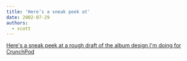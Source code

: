 ```yaml
---
title: 'Here’s a sneak peek at'
date: 2002-07-29
authors:
  - scott
---
```


[Here's a sneak peek at a rough draft of the album design I'm doing for CrunchPod](http://spaceninja.com/port/darkpathways.php)
